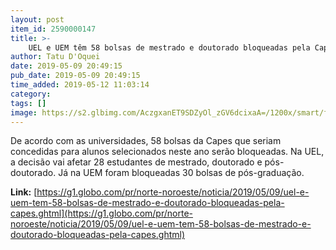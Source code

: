 ```yaml
---
layout: post
item_id: 2590000147
title: >-
    UEL e UEM têm 58 bolsas de mestrado e doutorado bloqueadas pela Capes
author: Tatu D'Oquei
date: 2019-05-09 20:49:15
pub_date: 2019-05-09 20:49:15
time_added: 2019-05-12 11:03:14
category: 
tags: []
image: https://s2.glbimg.com/AczgxanET9SDZyOl_zGV6dcixaA=/1200x/smart/filters:cover():strip_icc()/s.glbimg.com/jo/g1/f/original/2016/09/11/entrada_da_uel.jpg
---
```


De acordo com as universidades, 58 bolsas da Capes que seriam concedidas para alunos selecionados neste ano serão bloqueadas. Na UEL, a decisão vai afetar 28 estudantes de mestrado, doutorado e pós-doutorado. Já na UEM foram bloqueadas 30 bolsas de pós-graduação.

**Link:** [https://g1.globo.com/pr/norte-noroeste/noticia/2019/05/09/uel-e-uem-tem-58-bolsas-de-mestrado-e-doutorado-bloqueadas-pela-capes.ghtml](https://g1.globo.com/pr/norte-noroeste/noticia/2019/05/09/uel-e-uem-tem-58-bolsas-de-mestrado-e-doutorado-bloqueadas-pela-capes.ghtml)

